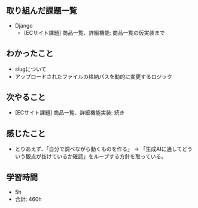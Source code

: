 ## 取り組んだ課題一覧

- Django
    - [ECサイト課題] 商品一覧、詳細機能: 商品一覧の仮実装まで
## わかったこと
- slugについて
- アップロードされたファイルの格納パスを動的に変更するロジック
## 次やること

- [ECサイト課題] 商品一覧、詳細機能実装: 続き

## 感じたこと
- とりあえず、「自分で調べながら動くものを作る」 → 「生成AIに通してどういう観点が抜けているか確認」をループする方針を取っている。

## 学習時間

- 5h
- 合計: 460h